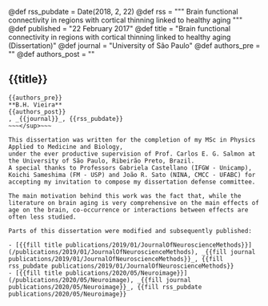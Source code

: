 @def rss_pubdate = Date(2018, 2, 22)
@def rss = """ Brain functional connectivity in regions with cortical thinning linked to healthy aging """
@def published = "22 February 2017"
@def title = "Brain functional connectivity in regions with cortical thinning linked to healthy aging (Dissertation)"
@def journal = "University of São Paulo"
@def authors_pre = ""
@def authors_post = ""

## {{title}}
~~~<sup>~~~
{{authors_pre}}
**B.H. Vieira**
{{authors_post}}
, _{{journal}}_, {{rss_pubdate}}
~~~</sup>~~~

This dissertation was written for the completion of my MSc in Physics Applied to Medicine and Biology,
under the ever productive supervision of Prof. Carlos E. G. Salmon at the University of São Paulo, Ribeirão Preto, Brazil.
A special thanks to Professors Gabriela Castellano (IFGW - Unicamp), Koichi Sameshima (FM - USP) and João R. Sato (NINA, CMCC - UFABC) for accepting my invitation to compose my dissertation defense committee.

The main motivation behind this work was the fact that, while the literature on brain aging is very comprehensive on the main effects of age on the brain, co-occurrence or interactions between effects are often less studied.

Parts of this dissertation were modified and subsequently published:

- [{{fill title publications/2019/01/JournalOfNeuroscienceMethods}}](/publications/2019/01/JournalOfNeuroscienceMethods), _{{fill journal publications/2019/01/JournalOfNeuroscienceMethods}}_, {{fill rss_pubdate publications/2019/01/JournalOfNeuroscienceMethods}}
- [{{fill title publications/2020/05/Neuroimage}}](/publications/2020/05/Neuroimage), _{{fill journal publications/2020/05/Neuroimage}}_, {{fill rss_pubdate publications/2020/05/Neuroimage}}